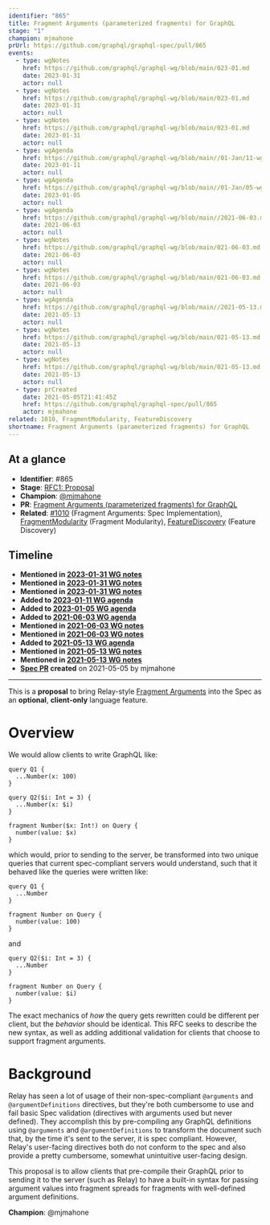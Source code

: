 ```yaml
---
identifier: "865"
title: Fragment Arguments (parameterized fragments) for GraphQL
stage: "1"
champion: mjmahone
prUrl: https://github.com/graphql/graphql-spec/pull/865
events:
  - type: wgNotes
    href: https://github.com/graphql/graphql-wg/blob/main/023-01.md
    date: 2023-01-31
    actor: null
  - type: wgNotes
    href: https://github.com/graphql/graphql-wg/blob/main/023-01.md
    date: 2023-01-31
    actor: null
  - type: wgNotes
    href: https://github.com/graphql/graphql-wg/blob/main/023-01.md
    date: 2023-01-31
    actor: null
  - type: wgAgenda
    href: https://github.com/graphql/graphql-wg/blob/main//01-Jan/11-wg-secondary-apac.md
    date: 2023-01-11
    actor: null
  - type: wgAgenda
    href: https://github.com/graphql/graphql-wg/blob/main//01-Jan/05-wg-primary.md
    date: 2023-01-05
    actor: null
  - type: wgAgenda
    href: https://github.com/graphql/graphql-wg/blob/main//2021-06-03.md
    date: 2021-06-03
    actor: null
  - type: wgNotes
    href: https://github.com/graphql/graphql-wg/blob/main/021-06-03.md
    date: 2021-06-03
    actor: null
  - type: wgNotes
    href: https://github.com/graphql/graphql-wg/blob/main/021-06-03.md
    date: 2021-06-03
    actor: null
  - type: wgAgenda
    href: https://github.com/graphql/graphql-wg/blob/main//2021-05-13.md
    date: 2021-05-13
    actor: null
  - type: wgNotes
    href: https://github.com/graphql/graphql-wg/blob/main/021-05-13.md
    date: 2021-05-13
    actor: null
  - type: wgNotes
    href: https://github.com/graphql/graphql-wg/blob/main/021-05-13.md
    date: 2021-05-13
    actor: null
  - type: prCreated
    date: 2021-05-05T21:41:45Z
    href: https://github.com/graphql/graphql-spec/pull/865
    actor: mjmahone
related: 1010, FragmentModularity, FeatureDiscovery
shortname: Fragment Arguments (parameterized fragments) for GraphQL
---
```


## At a glance

- **Identifier**: #865
- **Stage**: [RFC1: Proposal](https://github.com/graphql/graphql-spec/blob/main/CONTRIBUTING.md#stage-1-proposal)
- **Champion**: [@mjmahone](https://github.com/mjmahone)
- **PR**: [Fragment Arguments (parameterized fragments) for GraphQL](https://github.com/graphql/graphql-spec/pull/865)
- **Related**: [#1010](/rfcs/1010) (Fragment Arguments: Spec Implementation), [FragmentModularity](/rfcs/FragmentModularity) (Fragment Modularity), [FeatureDiscovery](/rfcs/FeatureDiscovery) (Feature Discovery)

<!-- BEGIN_CUSTOM_TEXT -->



<!-- END_CUSTOM_TEXT -->

## Timeline

- **Mentioned in [2023-01-31 WG notes](https://github.com/graphql/graphql-wg/blob/main/023-01.md)**
- **Mentioned in [2023-01-31 WG notes](https://github.com/graphql/graphql-wg/blob/main/023-01.md)**
- **Mentioned in [2023-01-31 WG notes](https://github.com/graphql/graphql-wg/blob/main/023-01.md)**
- **Added to [2023-01-11 WG agenda](https://github.com/graphql/graphql-wg/blob/main//01-Jan/11-wg-secondary-apac.md)**
- **Added to [2023-01-05 WG agenda](https://github.com/graphql/graphql-wg/blob/main//01-Jan/05-wg-primary.md)**
- **Added to [2021-06-03 WG agenda](https://github.com/graphql/graphql-wg/blob/main//2021-06-03.md)**
- **Mentioned in [2021-06-03 WG notes](https://github.com/graphql/graphql-wg/blob/main/021-06-03.md)**
- **Mentioned in [2021-06-03 WG notes](https://github.com/graphql/graphql-wg/blob/main/021-06-03.md)**
- **Added to [2021-05-13 WG agenda](https://github.com/graphql/graphql-wg/blob/main//2021-05-13.md)**
- **Mentioned in [2021-05-13 WG notes](https://github.com/graphql/graphql-wg/blob/main/021-05-13.md)**
- **Mentioned in [2021-05-13 WG notes](https://github.com/graphql/graphql-wg/blob/main/021-05-13.md)**
- **[Spec PR](https://github.com/graphql/graphql-spec/pull/865) created** on 2021-05-05 by mjmahone

<!-- VERBATIM -->

---

This is a **proposal** to bring Relay-style [Fragment Arguments](https://www.internalfb.com/intern/staticdocs/relay/docs/api-reference/graphql-and-directives/#arguments) into the Spec as an **optional**, **client-only** language feature.

# Overview

We would allow clients to write GraphQL like:
```
query Q1 {
  ...Number(x: 100)
}

query Q2($i: Int = 3) {
  ...Number(x: $i)
}

fragment Number($x: Int!) on Query {
  number(value: $x)
}
```

which would, prior to sending to the server, be transformed into two unique queries that  current spec-compliant servers would understand, such that it behaved like the queries were written like:
```
query Q1 {
  ...Number
}

fragment Number on Query {
  number(value: 100)
}
```
and
```
query Q2($i: Int = 3) {
  ...Number
}

fragment Number on Query {
  number(value: $i)
}
```

The exact mechanics of *how* the query gets rewritten could be different per client, but the *behavior* should be identical. This RFC seeks to describe the new syntax, as well as adding additional validation for clients that choose to support fragment arguments.

# Background

Relay has seen a lot of usage of their non-spec-compliant `@arguments` and `@argumentDefinitions` directives, but they're both cumbersome to use and fail basic Spec validation (directives with arguments used but never defined). They accomplish this by pre-compiling any GraphQL definitions using `@arguments` and `@argumentDefinitions` to transform the document such that, by the time it's sent to the server, it is spec compliant. However, Relay's user-facing directives both do not conform to the spec and also provide a pretty cumbersome, somewhat unintuitive user-facing design.

This proposal is to allow clients that pre-compile their GraphQL prior to sending it to the server (such as Relay) to have a built-in syntax for passing argument values into fragment spreads for fragments with well-defined argument definitions.

**Champion**: @mjmahone

